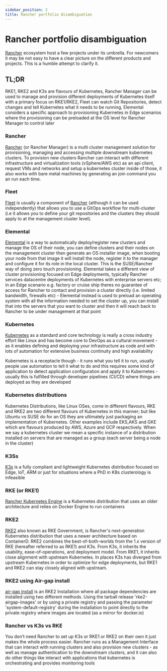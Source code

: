 ```yaml
---
sidebar_position: 2
title: Rancher portfolio disambiguation
---
```


# Rancher portfolio disambiguation

[Rancher](https://www.rancher.com/) ecosystem host a few projects under its umbrella. For newcomers it may be not easy to have a clear picture on the different products and projects. This is a humble attempt to clarify it.

## TL;DR
RKE1, RKE2 and K3s are flavours of Kubernetes, Rancher Manager can be used to manage and provision different deployments of Kubernetes itself with a primary focus on RKE1/RKE2, Fleet can watch Git Repositories, detect changes and tell Kubernetes what it needs to be running, Elemental considers a specific approach to provisioning Kubernetes in Edge scenarios where the provisioning can be preloaded at the OS level for Rancher Manager to control later

### Rancher
[Rancher](https://www.rancher.com/products/rancher) (or Rancher Manager) is a multi cluster management solution for provisioning, managing and accessing multiple downstream kubernetes clusters.
To provision new clusters Rancher can interact with different infrastructure and virtualization tools (vSphere/AWS etc) as an api client, request VMs and networks and setup a kubernetes cluster inside of those, it also works with bare metal machines by generating an join command you an run each time.

### Fleet
[Fleet](https://fleet.rancher.io/) is usually a component of [Rancher](https://www.rancher.com/products/rancher) (although it can be used independently) that allows you to use a GitOps workflow for multi-cluster (i.e it allows you to define your git repositories and the clusters they should apply to at the management cluster level).

### Elemental
[Elemental](https://elemental.docs.rancher.com/) is a way to automatically deploy/register new clusters and manage the OS of their node, you can define clusters and their nodes on the management cluster then generate an OS installer image, when booting your node from that image it will install the node, register it to the manager and configure it for its role in the local cluster. This is the SUSE/Rancher way of doing zero touch provisioning.
Elemental takes a different view of cluster provisioning focused on Edge deployments, typically Rancher services datacentre deployments of Kubernetes with enterprise servers etc; in an Edge scenario e.g. factory or cruise ship theres no guarantee of access for Rancher to contact and provision a cluster directly (i.e. limited bandwidth, firewalls etc) - Elemental instead is used to preload an operating system with all the information needed to set the cluster up, you can install that into the servers that you want to cluster and then it will reach back to Rancher to be under management at that point

### Kubernetes
[Kubernetes](https://kubernetes.io/) as a standard and core technology is really a cross industry effort like Linux and has become core to DevOps as a cultural movement - as it enables defining and deploying your infrastructure as code and with lots of automation for extensive business continuity and high availability

Kubernetes is a receptacle though - it runs what you tell it to run, usually people use automation to tell it what to do and this requires some kind of application to detect application configuration and apply it to Kubernetes - usually this is fulfilled through developer pipelines (CI/CD) where things are deployed as they are developed

### Kubernetes distributions
Kubernetes Distributions, like Linux OSes, come in different flavours, RKE and RKE2 are two different flavours of Kubernetes in this manner; but like Ubuntu vs SUSE do for an OS they are ultimately just packaging an implementation of Kubernetes. Other examples include EKS,AKS and GKE which are flavours produced by AWS, Azure and GCP respectively. When we say a kubernetes cluster we mean a specific instance of a distribution installed on servers that are managed as a group (each server being a node in the cluster)

### K3Ss
[K3s](https://docs.k3s.io/) is a fully compliant and lightweight Kubernetes distribution focused on Edge, IoT, ARM or just for situations where a PhD in K8s clusterology is infeasible

### RKE (or RKE1)
[Rancher Kubernetes Engine](https://www.rancher.com/products/rke) is a Kubernetes distribution that uses an older architecture and relies on Docker Engine to run containers

### RKE2
[RKE2](https://docs.rke2.io/) also known as RKE Government, is Rancher's next-generation Kubernetes distribution that uses a newer architecture based on ContainerD.
RKE2 combines the best-of-both-worlds from the 1.x version of RKE (hereafter referred to as RKE1) and K3s.
From K3s, it inherits the usability, ease-of-operations, and deployment model.
From RKE1, it inherits close alignment with upstream Kubernetes. In places K3s has diverged from upstream Kubernetes in order to optimize for edge deployments, but RKE1 and RKE2 can stay closely aligned with upstream.

### RKE2 using Air-gap install
[air-gap install](https://docs.rke2.io/install/airgap) is an RKE2 Installation where all package dependencies are installed using two different methods. Using the tarball release 'rke2-airgap-images' or by using a private registry and passing the parameter 'system-default-registry' during the installation to point directly to the private registry where images are located (as a mirror for docker.io)

### Rancher vs K3s vs RKE
You don’t need Rancher to set up K3s or RKE1 or RKE2 on their own it just makes the whole process easier.
Rancher runs as a Management Interface that can interact with running clusters and also provision new clusters - as well as manage authentication to the downstream clusters, and it can also do other things like interact with applications that kubernetes is orchestrating and provides monitoring tools
